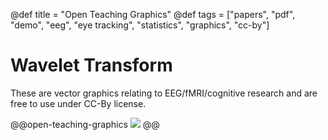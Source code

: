 @def title = "Open Teaching Graphics"
@def tags = ["papers", "pdf", "demo", "eeg", "eye tracking", "statistics", "graphics", "cc-by"]

# Wavelet Transform

These are vector graphics relating to EEG/fMRI/cognitive research and are free to use under CC-By license.

@@open-teaching-graphics
[![](/assets/teaching-resources/open-teaching-graphics/waveletTransform.png)](/assets/teaching-resources/open-teaching-graphics/pdf/waveletTransform.pdf)
@@


